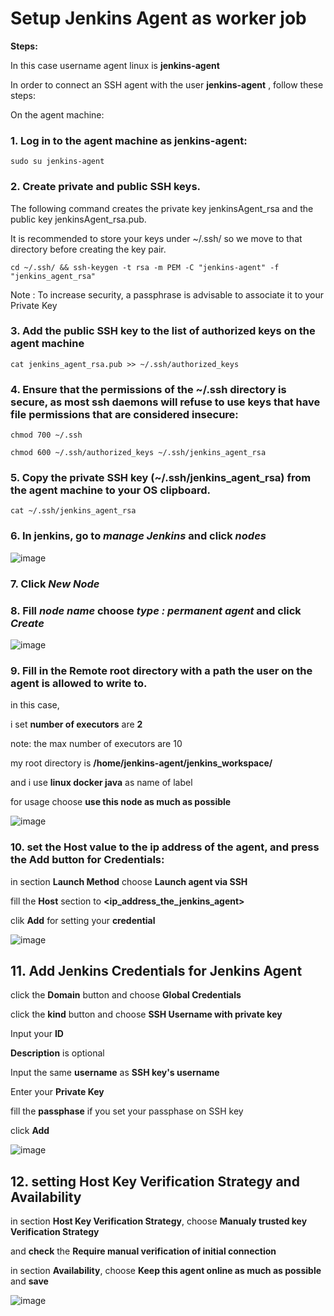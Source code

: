 # Setup Jenkins Agent as worker job

**Steps:**

In this case username agent linux is **jenkins-agent**

In order to connect an SSH agent with the user **jenkins-agent** , follow these steps:

On the agent machine:

### 1.	Log in to the agent machine as **jenkins-agent**:
```
sudo su jenkins-agent
```

### 2.	Create private and public SSH keys. 

The following command creates the private key jenkinsAgent_rsa and the public key jenkinsAgent_rsa.pub. 

It is recommended to store your keys under ~/.ssh/ so we move to that directory before creating the key pair.
```
cd ~/.ssh/ && ssh-keygen -t rsa -m PEM -C "jenkins-agent" -f "jenkins_agent_rsa"
```

Note : To increase security, a passphrase is advisable to associate it to your Private Key

### 3.	Add the public SSH key to the list of authorized keys on the agent machine
```
cat jenkins_agent_rsa.pub >> ~/.ssh/authorized_keys
```

### 4.	Ensure that the permissions of the ~/.ssh directory is secure, as most ssh daemons will refuse to use keys that have file permissions that are considered insecure:
```
chmod 700 ~/.ssh
```
```
chmod 600 ~/.ssh/authorized_keys ~/.ssh/jenkins_agent_rsa
```

### 5.	Copy the private SSH key (~/.ssh/jenkins_agent_rsa) from the agent machine to your OS clipboard.
```
cat ~/.ssh/jenkins_agent_rsa
```

### 6.  In jenkins, go to *manage Jenkins* and click *nodes*

![image](https://github.com/fakhriyfasya/documentation/assets/67684999/e8a4ede9-ac43-4d93-a503-4b017eeb6ced)

### 7.  Click *New Node* 

### 8.  Fill *node name* choose *type : permanent agent* and click *Create*

![image](https://github.com/fakhriyfasya/documentation/assets/67684999/85364c9a-4f9d-40eb-a552-bcd2fdc4c950)

### 9.	Fill in the Remote root directory with a path the user on the agent is allowed to write to.
in this case,

i set **number of executors** are **2**

note: the max number of executors are 10

my root directory is **/home/jenkins-agent/jenkins_workspace/**

and i use **linux docker java** as name of label

for usage choose **use this node as much as possible**

![image](https://github.com/fakhriyfasya/documentation/assets/67684999/55be6220-e30f-4586-97d8-8556cdebeafa)

### 10. set the Host value to the ip address of the agent, and press the Add button for Credentials:
in section **Launch Method** choose **Launch agent via SSH**

fill the **Host** section to **<ip_address_the_jenkins_agent>** 

clik **Add** for setting your **credential**

![image](https://github.com/fakhriyfasya/documentation/assets/67684999/2fa803a8-0c89-4055-8536-e15466b8407b)

## 11.  Add Jenkins Credentials for Jenkins Agent

click the **Domain** button and choose **Global Credentials** 

click the **kind** button and choose **SSH Username with private key**

Input your **ID**

**Description** is optional

Input the same **username** as **SSH key's username**

Enter your **Private Key**

fill the **passphase** if you set your passphase on SSH key

click **Add** 

![image](https://github.com/fakhriyfasya/documentation/assets/67684999/81e77cad-90c5-4bcf-b54e-295e72af14be)

## 12.  setting **Host Key Verification Strategy** and **Availability**

in section **Host Key Verification Strategy**, choose **Manualy trusted key Verification Strategy**

and **check** the **Require manual verification of initial connection**

in section **Availability**, choose **Keep this agent online as much as possible** and **save**

![image](https://github.com/fakhriyfasya/documentation/assets/67684999/cd084c1a-f05b-4b4d-b6f7-b1b20382eb5f)


